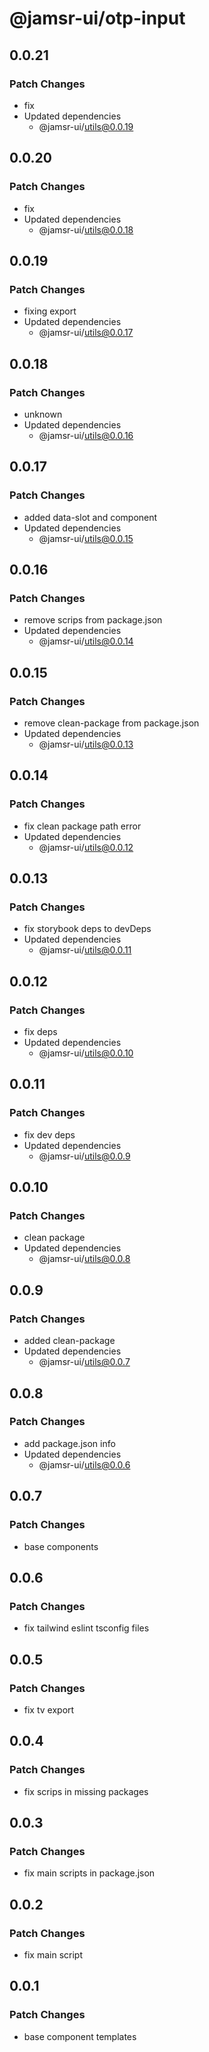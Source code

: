 # @jamsr-ui/otp-input

## 0.0.21

### Patch Changes

- fix
- Updated dependencies
  - @jamsr-ui/utils@0.0.19

## 0.0.20

### Patch Changes

- fix
- Updated dependencies
  - @jamsr-ui/utils@0.0.18

## 0.0.19

### Patch Changes

- fixing export
- Updated dependencies
  - @jamsr-ui/utils@0.0.17

## 0.0.18

### Patch Changes

- unknown
- Updated dependencies
  - @jamsr-ui/utils@0.0.16

## 0.0.17

### Patch Changes

- added data-slot and component
- Updated dependencies
  - @jamsr-ui/utils@0.0.15

## 0.0.16

### Patch Changes

- remove scrips from package.json
- Updated dependencies
  - @jamsr-ui/utils@0.0.14

## 0.0.15

### Patch Changes

- remove clean-package from package.json
- Updated dependencies
  - @jamsr-ui/utils@0.0.13

## 0.0.14

### Patch Changes

- fix clean package path error
- Updated dependencies
  - @jamsr-ui/utils@0.0.12

## 0.0.13

### Patch Changes

- fix storybook deps to devDeps
- Updated dependencies
  - @jamsr-ui/utils@0.0.11

## 0.0.12

### Patch Changes

- fix deps
- Updated dependencies
  - @jamsr-ui/utils@0.0.10

## 0.0.11

### Patch Changes

- fix dev deps
- Updated dependencies
  - @jamsr-ui/utils@0.0.9

## 0.0.10

### Patch Changes

- clean package
- Updated dependencies
  - @jamsr-ui/utils@0.0.8

## 0.0.9

### Patch Changes

- added clean-package
- Updated dependencies
  - @jamsr-ui/utils@0.0.7

## 0.0.8

### Patch Changes

- add package.json info
- Updated dependencies
  - @jamsr-ui/utils@0.0.6

## 0.0.7

### Patch Changes

- base components

## 0.0.6

### Patch Changes

- fix tailwind eslint tsconfig files

## 0.0.5

### Patch Changes

- fix tv export

## 0.0.4

### Patch Changes

- fix scrips in missing packages

## 0.0.3

### Patch Changes

- fix main scripts in package.json

## 0.0.2

### Patch Changes

- fix main script

## 0.0.1

### Patch Changes

- base component templates
